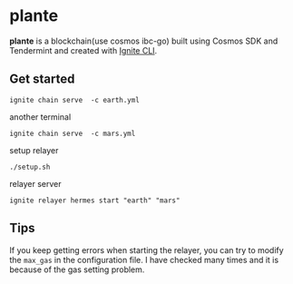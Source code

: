 # plante
**plante** is a blockchain(use cosmos ibc-go) built using Cosmos SDK and Tendermint and created with [Ignite CLI](https://ignite.com/cli).

## Get started

```
ignite chain serve  -c earth.yml
```

another terminal
```
ignite chain serve  -c mars.yml
```

setup relayer
```
./setup.sh
```

relayer server
```
ignite relayer hermes start "earth" "mars"
```

## Tips
If you keep getting errors when starting the relayer, you can try to modify the `max_gas` in the configuration file. I have checked many times and it is because of the gas setting problem.

